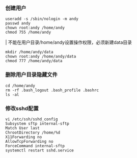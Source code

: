 
### 创建用户
```
useradd -s /sbin/nologin -m andy
passwd andy
chown root:andy /home/andy
chmod 755 /home/andy
```
| 不能在用户目录/home/andy设置操作权限，必须新建data目录
```
mkdir /home/andy/data
chown root:andy /home/andy/data
chmod 777 /home/andy/data
```
### 删除用户目录隐藏文件
```
cd /home/andy
rm -rf .bash_logout .bash_profile .bashrc
ls -al
```
### 修改sshd配置
```
vi /etc/ssh/sshd_config
Subsystem sftp internal-sftp
Match User last
ChrootDirectory /home/%d
X11Forwarding no
AllowTcpForwarding no
ForceCommand internal-sftp
systemctl restart sshd.service
```